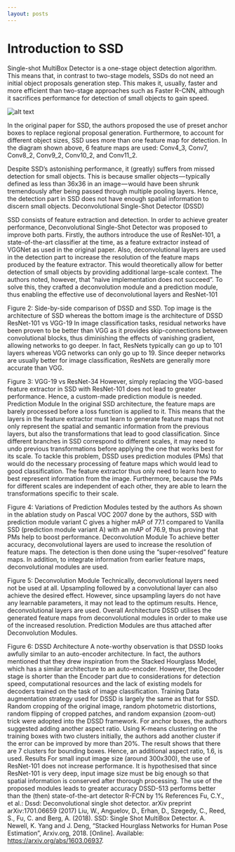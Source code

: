 ```yaml
---
layout: posts
---
```

# Introduction to SSD

Single-shot MultiBox Detector is a one-stage object detection algorithm. This means that, in contrast to two-stage models, SSDs do not need an initial object proposals generation step. This makes it, usually, faster and more efficient than two-stage approaches such as Faster R-CNN, although it sacrifices performance for detection of small objects to gain speed.

![alt text](https://github.com/Amadeus-Winarto/amadeus-winarto.github.io/imgs/SSD.png "Figure 1: Architecture of SSD")

In the original paper for SSD, the authors proposed the use of preset anchor boxes to replace regional proposal generation. Furthermore, to account for different object sizes, SSD uses more than one feature map for detection. In the diagram shown above, 6 feature maps are used: Conv4_3, Conv7, Conv8_2, Conv9_2, Conv10_2, and Conv11_2.

Despite SSD’s astonishing performance, it (greatly) suffers from missed detection for small objects. This is because smaller objects — typically defined as less than 36x36 in an image — would have been shrunk tremendously after being passed through multiple pooling layers. Hence, the detection part in SSD does not have enough spatial information to discern small objects.
Deconvolutional Single-Shot Detector (DSSD)

SSD consists of feature extraction and detection. In order to achieve greater performance, Deconvolutional Single-Shot Detector was proposed to improve both parts. Firstly, the authors introduce the use of ResNet-101, a state-of-the-art classifier at the time, as a feature extractor instead of VGGNet as used in the original paper. Also, deconvolutional layers are used in the detection part to increase the resolution of the feature maps produced by the feature extractor. This would theoretically allow for better detection of small objects by providing additional large-scale context.
The authors noted, however, that “naive implementation does not succeed”. To solve this, they crafted a deconvolution module and a prediction module, thus enabling the effective use of deconvolutional layers and ResNet-101

Figure 2: Side-by-side comparison of DSSD and SSD. Top image is the architecture of SSD whereas the bottom image is the architecture of DSSD
ResNet-101 vs VGG-19
In image classification tasks, residual networks have been proven to be better than VGG as it provides skip-connections between convolutional blocks, thus diminishing the effects of vanishing gradient, allowing networks to go deeper. In fact, ResNets typically can go up to 101 layers whereas VGG networks can only go up to 19. Since deeper networks are usually better for image classification, ResNets are generally more accurate than VGG.

Figure 3: VGG-19 vs ResNet-34
However, simply replacing the VGG-based feature extractor in SSD with ResNet-101 does not lead to greater performance. Hence, a custom-made prediction module is needed.
Prediction Module
In the original SSD architecture, the feature maps are barely processed before a loss function is applied to it. This means that the layers in the feature extractor must learn to generate feature maps that not only represent the spatial and semantic information from the previous layers, but also the transformations that lead to good classification. Since different branches in SSD correspond to different scales, it may need to undo previous transformations before applying the one that works best for its scale.
To tackle this problem, DSSD uses prediction modules (PMs) that would do the necessary processing of feature maps which would lead to good classification. The feature extractor thus only need to learn how to best represent information from the image. Furthermore, because the PMs for different scales are independent of each other, they are able to learn the transformations specific to their scale.

Figure 4: Variations of Prediction Modules tested by the authors
As shown in the ablation study on Pascal VOC 2007 done by the authors, SSD with prediction module variant C gives a higher mAP of 77.1 compared to Vanilla SSD (prediction module variant A) with an mAP of 76.9, thus proving that PMs help to boost performance.
Deconvolution Module
To achieve better accuracy, deconvolutional layers are used to increase the resolution of feature maps. The detection is then done using the “super-resolved” feature maps. In addition, to integrate information from earlier feature maps, deconvolutional modules are used.

Figure 5: Deconvolution Module
Technically, deconvolutional layers need not be used at all. Upsampling followed by a convolutional layer can also achieve the desired effect. However, since upsampling layers do not have any learnable parameters, it may not lead to the optimum results. Hence, deconvolutional layers are used.
Overall Architecture
DSSD utilises the generated feature maps from deconvolutional modules in order to make use of the increased resolution. Prediction Modules are thus attached after Deconvolution Modules.

Figure 6: DSSD Architecture
A note-worthy observation is that DSSD looks awfully similar to an auto-encoder architecture. In fact, the authors mentioned that they drew inspiration from the Stacked Hourglass Model, which has a similar architecture to an auto-encoder. However, the Decoder stage is shorter than the Encoder part due to considerations for detection speed, computational resources and the lack of existing models for decoders trained on the task of image classification.
Training
Data augmentation strategy used for DSSD is largely the same as that for SSD. Random cropping of the original image, random photometric distortions, random flipping of cropped patches, and random expansion (zoom-out) trick were adopted into the DSSD framework.
For anchor boxes, the authors suggested adding another aspect ratio. Using K-means clustering on the training boxes with two clusters initially, the authors add another cluster if the error can be improved by more than 20%. The result shows that there are 7 clusters for bounding boxes. Hence, an additional aspect ratio, 1.6, is used.
Results
For small input image size (around 300x300), the use of ResNet-101 does not increase performance. It is hypothesised that since ResNet-101 is very deep, input image size must be big enough so that spatial information is conserved after thorough processing.
The use of the proposed modules leads to greater accuracy
DSSD-513 performs better than the (then) state-of-the-art detector R-FCN by 1%
References
Fu, C.Y., et al.: Dssd: Deconvolutional single shot detector. arXiv preprint arXiv:1701.06659 (2017)
Liu, W., Anguelov, D., Erhan, D., Szegedy, C., Reed, S., Fu, C. and Berg, A. (2018). SSD: Single Shot MultiBox Detector.
A. Newell, K. Yang and J. Deng, “Stacked Hourglass Networks for Human Pose Estimation”, Arxiv.org, 2018. [Online]. Available: https://arxiv.org/abs/1603.06937.
